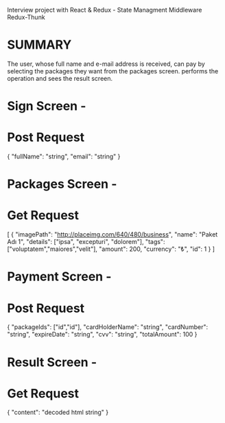 Interview project with React & Redux - State Managment Middleware Redux-Thunk 

# SUMMARY

The user, whose full name and e-mail address is received, can pay by selecting the packages they want from the packages screen.
performs the operation and sees the result screen.


# Sign Screen  -
# Post Request

{
 "fullName": "string",
 "email": "string"
}


# Packages Screen -
# Get Request

[
 {
 "imagePath": "http://placeimg.com/640/480/business",
 "name": "Paket Adı 1",
 "details": ["ipsa", "excepturi", "dolorem"],
 "tags": ["voluptatem","maiores","velit"],
 "amount": 200,
 "currency": "₺",
 "id": 1
 }
]


# Payment Screen -
# Post Request

{
 "packageIds": ["id","id"],
 "cardHolderName": "string",
 "cardNumber": "string",
 "expireDate": "string",
 "cvv": "string",
 "totalAmount": 100
}


# Result Screen -
# Get Request

{
 "content": "decoded html string"
}
